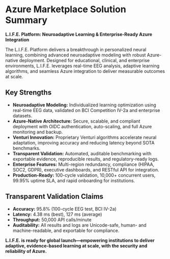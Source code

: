 # Azure Marketplace Solution Summary

**L.I.F.E. Platform: Neuroadaptive Learning & Enterprise-Ready Azure Integration**

The L.I.F.E. Platform delivers a breakthrough in personalized neural learning, combining advanced neuroadaptive modeling with robust Azure-native deployment. Designed for educational, clinical, and enterprise environments, L.I.F.E. leverages real-time EEG analysis, adaptive learning algorithms, and seamless Azure integration to deliver measurable outcomes at scale.

## Key Strengths

- **Neuroadaptive Modeling:** Individualized learning optimization using real-time EEG data, validated on BCI Competition IV-2a and enterprise datasets.
- **Azure-Native Architecture:** Secure, scalable, and compliant deployment with OIDC authentication, auto-scaling, and full Azure monitoring and backup.
- **Venturi Innovation:** Proprietary Venturi algorithms accelerate neural adaptation, improving accuracy and reducing latency beyond SOTA benchmarks.
- **Transparent Validation:** Automated, auditable benchmarking with exportable evidence, reproducible results, and regulatory-ready logs.
- **Enterprise Features:** Multi-region redundancy, compliance (HIPAA, SOC2, GDPR), executive dashboards, and RESTful API for integration.
- **Production-Ready:** 100-cycle validation, 10,000+ concurrent users, 99.95% uptime SLA, and rapid onboarding for institutions.

## Transparent Validation Claims

- **Accuracy:** 95.8% (100-cycle EEG test, BCI IV-2a)
- **Latency:** 4.38 ms (best), 127 ms (average)
- **Throughput:** 50,000 API calls/minute
- **Auditability:** All results and logs are Unicode-safe, human- and machine-readable, and exportable for compliance.

**L.I.F.E. is ready for global launch—empowering institutions to deliver adaptive, evidence-based learning at scale, with the security and reliability of Azure.**
